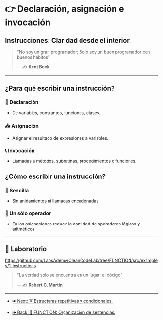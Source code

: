 # 👉 Declaración, asignación e invocación

## Instrucciones: Claridad desde el interior.

> "No soy un gran programador; Solo soy un buen programador con buenos hábitos"
>
> -- ✍️ **Kent Beck**

---

## ¿Para qué escribir una instrucción?

### 👶 Declaración

- De variables, constantes, funciones, clases...

### 📥 Asignación

- Asignar el resultado de expresiones a variables.

### 📞 Invocación

- Llamadas a métodos, subrutinas, procedimientos o funciones.

## ¿Cómo escribir una instrucción?

### 🍭 Sencilla

- Sin anidamientos ni llamadas encadenadas

### 🦄 Un sólo operador

- En las asignaciones reducir la cantidad de operadores lógicos y aritméticos

---

## 📝 Laboratorio

https://github.com/LabsAdemy/CleanCodeLab/tree/FUNCTION/src/examples/1-instructions

> "La verdad sólo se encuentra en un lugar: el código"
>
> -- ✍️ **Robert C. Martin**

---

- [⏭️ Next: ➰ Estructuras repetitivas y condicionales.](./2-estructuras_repetitivas_y_condicionales.md)

- [⏮️ Back: 🔀 FUNCTION: Organización de sentencias.](https://github.com/LabsAdemy/CleanCodeLab/tree/FUNCTION)
